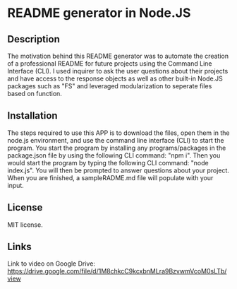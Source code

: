# README generator in Node.JS

## Description

The motivation behind this README generator was to automate the creation of a professional README
for future projects using the Command Line Interface (CLI). I used inquirer to ask the user
questions about their projects and have access to the response objects as well as other built-in Node.JS
packages such as "FS" and leveraged modularization to seperate files based on function. 

## Installation

The steps required to use this APP is to download the files, open them in the node.js environment, 
and use the command line interface (CLI) to start the program. You start the program by installing any
programs/packages in the package.json file by using the following CLI command: "npm i". 
Then you would start the program by typing the following CLI command: "node index.js". You will
then be prompted to answer questions about your project. When you are finished, a sampleRADME.md file will
populate with your input. 

## License

MIT license. 

## Links
Link to video on Google Drive: https://drive.google.com/file/d/1M8chkcC9kcxbnMLra9BzvwmVcoM0sLTb/view